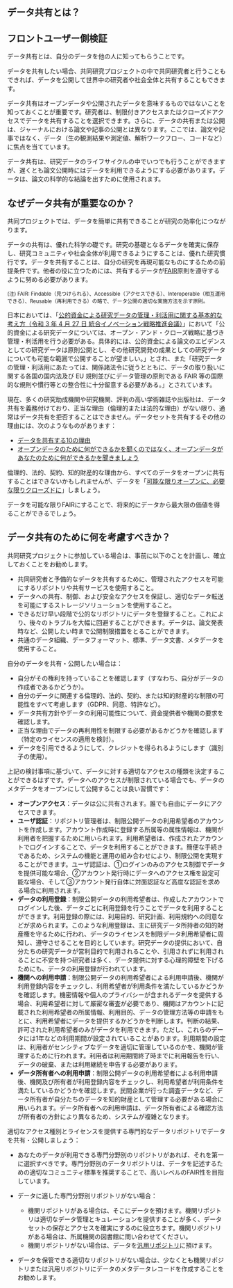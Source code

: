 ## **データ共有とは？**
## **フロントユーザー側検証**


データ共有とは、自分のデータを他の人に知ってもらうことです。

データを共有したい場合、共同研究プロジェクトの中で共同研究者と行うこともできれば、データを公開して世界中の研究者や社会全体と共有することもできます。

データ共有はオープンデータや公開されたデータを意味するものではないことを知っておくことが重要です。研究者は、制限付きアクセスまたはクローズドアクセスでデータを共有することを選択できます。さらに、データの共有または公開は、ジャーナルにおける論文や記事の公開とは異なります。ここでは、論文や記事ではなく、データ（生の観測結果や測定値、解析ワークフロー、コードなど）に焦点を当てています。

データ共有は、研究データのライフサイクルの中でいつでも行うことができますが、遅くとも論文公開時にはデータを利用できるようにする必要があります。データは、論文の科学的な結論を出すために使用されます。

## **なぜデータ共有が重要なのか？**

共同プロジェクトでは、データを簡単に共有できることが研究の効率化につながります。

データの共有は、優れた科学の礎です。研究の基礎となるデータを確実に保存し、研究コミュニティや社会全体が利用できるようにすることは、優れた研究慣行です。データを共有することは、自分の研究を再現可能なものにするための前提条件です。他者の役に立つためには、共有するデータが[FAIR](https://biosciencedbc.jp/about-us/report/fair-data-principle/)原則を遵守するように努める必要があります。

<small>(注) FAIR: Findable（見つけられる）、<span>Accessible</span>（アクセスできる）、<span>Interoperable</span>（相互運用できる）、<span>Reusable</span>（再利用できる）の略で、データ公開の適切な実施方法を示す原則。</small>

日本においては、「[公的資金による研究データの管理・利活用に関する基本的な考え方（令和 3 年 4 月 27 日 統合イノベーション戦略推進会議）](https://www8.cao.go.jp/cstp/tyousakai/kokusaiopen/sanko1.pdf)」において「公的資金による研究データについては、オープン・アンド・クローズ戦略に基づき管理・利活用を行う必要がある。具体的には、公的資金による論文のエビデンスとしての研究データは原則公開とし、その他研究開発の成果としての研究データについても可能な範囲で公開することが望ましい。」とされ、また「研究データの管理・利活用にあたっては、関係諸法令に従うとともに、データの取り扱いに関する各国の国内法及び EU 規則並びにデータ管理の原則である FAIR 等の国際的な規則や慣行等との整合性に十分留意する必要がある。」とされています。

現在、多くの研究助成機関や研究機関、評判の高い学術雑誌や出版社は、データ共有を義務付けており、正当な理由（倫理的または法的な理由）がない限り、通常はデータ共有を拒否することはできません。データセットを共有するその他の理由には、次のようなものがあります：

* [データを共有する10の理由](https://www.natureindex.com/news-blog/ten-reasons-to-share-your-data)
* [オープンデータのために何ができるかを聞くのではなく、オープンデータがあなたのために何ができるかを聞きましょう](http://blogs.nature.com/naturejobs/2017/06/19/ask-not-what-you-can-do-for-open-data-ask-what-open-data-can-do-for-you/)

倫理的、法的、契約、知的財産的な理由から、すべてのデータをオープンに共有することはできないかもしれませんが、データを「[可能な限りオープンに、必要な限りクローズドに](https://www.allea.org/wp-content/uploads/2017/05/ALLEA-European-Code-of-Conduct-for-Research-Integrity-2017.pdf)」しましょう。

データを可能な限りFAIRにすることで、将来的にデータから最大限の価値を得ることができるでしょう。

## **データ共有のために何を考慮すべきか？**

共同研究プロジェクトに参加している場合は、事前に以下のことを計画し、確立しておくことをお勧めします。

* 共同研究者と予備的なデータを共有するために、管理されたアクセスを可能にするリポジトリや共有サービスを使用すること。
* データへの共有、制御、および安全なアクセスを保証し、適切なデータ転送を可能にするストレージソリューションを使用すること。
* できるだけ早い段階で公的なリポジトリにデータを登録すること。これにより、後々のトラブルを大幅に回避することができます。データは、論文発表時など、公開したい時まで公開制限措置をとることができます。
* 共通のデータ組織、データフォーマット、標準、データ文書、メタデータを使用すること。

自分のデータを共有・公開したい場合は：

* 自分がその権利を持っていることを確認します（すなわち、自分がデータの作成者であるかどうか）。
* 自分のデータに関連する倫理的、法的、契約、または知的財産的な制限の可能性をすべて考慮します（GDPR、同意、特許など）。
* データ共有方針やデータの利用可能性について、資金提供者や機関の要求を確認します。
* 正当な理由でデータの再利用性を制限する必要があるかどうかを確認します（特定のライセンスの適用を検討）。
* データを引用できるようにして、クレジットを得られるようにします（識別子の使用）。

上記の検討事項に基づいて、データに対する適切なアクセスの種類を決定することができるはずです。データへのアクセスが制限されている場合でも、データのメタデータをオープンにして公開することは良い習慣です：

* **オープンアクセス**：データは公に共有されます。誰でも自由にデータにアクセスできます。
* **ユーザ認証**：リポジトリ管理者は、制限公開データの利用希望者のアカウントを作成します。アカウント作成時に登録する所属等の属性情報は、機関が利用者を把握するために用いられます。利用希望者は、作成されたアカウントでログインすることで、データを利用することができます。簡便な手続きであるため、システムの機能と運用の組み合わせにより、制限公開を実現することができます。ユーザ認証は、①ログインのみのアクセス制御でデータを提供可能な場合、②アカウント発行時にデータへのアクセス権を設定可能な場合、そして③アカウント発行自体に対面認証など高度な認証を求める場合に利用されます。
* **データの利用登録**：制限公開データの利用希望者は、作成したアカウントでログインした後、データごとに利用登録を行うことでデータを利用することができます。利用登録の際には、利用目的、研究計画、利用規約への同意などが求められます。このような利用登録は、主に研究データ所持者の知的財産権を守るために行われ、データのライセンスを制限データ利用希望者に周知し、遵守させることを目的としています。研究データの提供において、自分たちの研究データが営利目的で利用されることや、引用されずに利用されることに不安を持つ研究者は多く、データ提供に対する心理的障壁を下げるためにも、データの利用登録が行われています。
* **機関への利用申請**：制限公開データの利用希望者による利用申請後、機関が利用登録内容をチェックし、利用希望者が利用条件を満たしているかどうかを確認します。機密情報や個人のプライバシーが含まれるデータを提供する場合、利用希望者に対して厳密な審査が必要であり、機関はアカウントに記載された利用希望者の所属情報、利用目的、データの管理方法等の申請をもとに、利用希望者にデータを提供するかどうかを判断します。判断の結果、許可された利用希望者のみがデータを利用できます。ただし、これらのデータには1年などの利用期間が設定されていることがあります。利用期間の設定は、利用者がセンシティブなデータを適切に管理しているのかを、機関が管理するために行われます。利用者は利用期間終了時までに利用報告を行い、データの破棄、または利用継続を申告する必要があります。
* **データ所有者への利用申請**：制限公開データの利用希望者による利用申請後、機関及び所有者が利用登録内容をチェックし、利用希望者が利用条件を満たしているかどうかを確認します。民間企業が行った調査データなど、データ所有者が自分たちのデータを知的財産として管理する必要がある場合に用いられます。データ所有者への利用申請は、データ所有者による確認方法が所有者の方針により異なるため、システムが複雑となります。

適切なアクセス種別とライセンスを提供する専門的なデータリポジトリでデータを共有・公開しましょう：

* あなたのデータが利用できる専門分野別のリポジトリがあれば、それを第一に選択すべきです。専門分野別のデータリポジトリは、データを記述するための適切なコミュニティ標準を推奨することで、高いレベルのFAIR性を目指しています。
* データに適した専門分野別リポジトリがない場合：

    * 機関リポジトリがある場合は、そこにデータを預けます。機関リポジトリは適切なデータ管理とキュレーションを提供することが多く、データセットの保存とアクセスを確実にするのに役立ちます。機関リポジトリがある場合は、所属機関の図書館に問い合わせてください。
    * 機関リポジトリがない場合は、データを[汎用リポジトリ](https://www.nature.com/sdata/policies/repositories#generalhttps://www.nature.com/sdata/policies/repositories#general)に預けます。

* データを保管できる適切なリポジトリがない場合は、少なくとも機関リポジトリまたは汎用リポジトリにデータのメタデータレコードを作成することをお勧めします。
